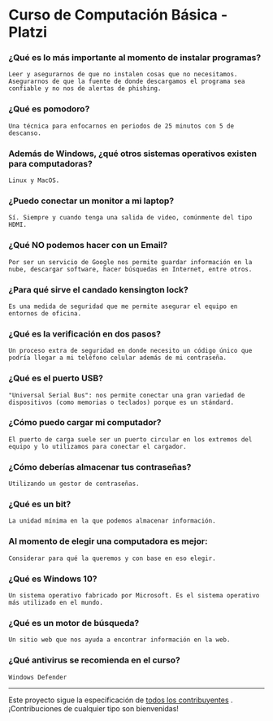 
# Curso de Computación Básica - Platzi

### ¿Qué es lo más importante al momento de instalar programas?
    Leer y asegurarnos de que no instalen cosas que no necesitamos. Asegurarnos de que la fuente de donde descargamos el programa sea confiable y no nos de alertas de phishing.

### ¿Qué es pomodoro?
    Una técnica para enfocarnos en periodos de 25 minutos con 5 de descanso.

### Además de Windows, ¿qué otros sistemas operativos existen para computadoras?
    Linux y MacOS.

### ¿Puedo conectar un monitor a mi laptop?
    Sí. Siempre y cuando tenga una salida de video, comúnmente del tipo HDMI.
### ¿Qué NO podemos hacer con un Email?
    Por ser un servicio de Google nos permite guardar información en la nube, descargar software, hacer búsquedas en Internet, entre otros.
### ¿Para qué sirve el candado kensington lock?
    Es una medida de seguridad que me permite asegurar el equipo en entornos de oficina.
### ¿Qué es la verificación en dos pasos?
    Un proceso extra de seguridad en donde necesito un código único que podría llegar a mi teléfono celular además de mi contraseña.
### ¿Qué es el puerto USB?
    "Universal Serial Bus": nos permite conectar una gran variedad de dispositivos (como memorias o teclados) porque es un stándard.
### ¿Cómo puedo cargar mi computador?
    El puerto de carga suele ser un puerto circular en los extremos del equipo y lo utilizamos para conectar el cargador.
### ¿Cómo deberías almacenar tus contraseñas?
    Utilizando un gestor de contraseñas.
### ¿Qué es un bit?
    La unidad mínima en la que podemos almacenar información.
### Al momento de elegir una computadora es mejor:
    Considerar para qué la queremos y con base en eso elegir.
### ¿Qué es Windows 10?
    Un sistema operativo fabricado por Microsoft. Es el sistema operativo más utilizado en el mundo.
### ¿Qué es un motor de búsqueda?
    Un sitio web que nos ayuda a encontrar información en la web.
### ¿Qué antivirus se recomienda en el curso?
    Windows Defender

---------

Este proyecto sigue la especificación de [todos los contribuyentes](https://github.com/all-contributors/all-contributors) . ¡Contribuciones de cualquier tipo son bienvenidas!
